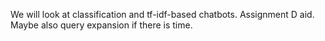 We will look at classification and tf-idf-based chatbots. Assignment D aid. Maybe also query expansion if there is time.
